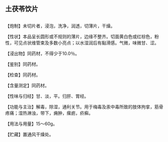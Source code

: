 ## 土茯苓饮片

## 

## 

【炮制】未切片者，浸泡，洗净，润透，切薄片，干燥。

【性状】本品呈长圆形或不规则的薄片，边缘不整齐。切面黄白色或红棕色，粉性，可见点状维管束及多数小亮点；以水湿润后有黏滑感。气微，味微甘、涩。

【浸出物】同药材，不得少于10.0％。

【鉴别】同药材。

【检查】同药材。

【含量测定】同药材。

【性味与归经】甘、淡，平。归肝、胃经。

【功能与主治】解毒，除湿，通利关节。用于梅毒及汞中毒所致的肢体拘挛，筋骨疼痛；湿热淋浊，带下，痈肿，瘰疬，疥癣。

【用法与用量】15～60g。

【贮藏】置通风干燥处。
